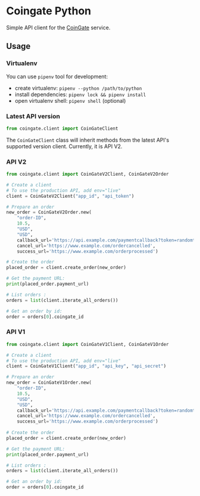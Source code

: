 # Coingate Python

Simple API client for the [CoinGate](https://coingate.com/) service.

## Usage

### Virtualenv
You can use `pipenv` tool for development: 
 - create virtualenv: `pipenv --python /path/to/python`
 - install dependencies: `pipenv lock && pipenv install`
 - open virtualenv shell: `pipenv shell` (optional)

### Latest API version

```python
from coingate.client import CoinGateClient
```

The `CoinGateClient` class will inherit methods from the latest API's supported
version client. Currently, it is API V2.

### API V2

```python
from coingate.client import CoinGateV2Client, CoinGateV2Order

# Create a client
# To use the production API, add env="live"
client = CoinGateV2Client("app_id", "api_token")

# Prepare an order
new_order = CoinGateV2Order.new(
    "order-ID",
    10.5,
    "USD",
    "USD",
    callback_url='https://api.example.com/paymentcallback?token=randomtoken',
    cancel_url='https://www.example.com/ordercancelled',
    success_url='https://www.example.com/orderprocessed')

# Create the order
placed_order = client.create_order(new_order)

# Get the payment URL:
print(placed_order.payment_url)

# List orders :
orders = list(client.iterate_all_orders())

# Get an order by id:
order = orders[0].coingate_id
```

### API V1

```python
from coingate.client import CoinGateV1Client, CoinGateV1Order

# Create a client
# To use the production API, add env="live"
client = CoinGateV1Client("app_id", "api_key", "api_secret")

# Prepare an order
new_order = CoinGateV1Order.new(
    "order-ID",
    10.5,
    "USD",
    "USD",
    callback_url='https://api.example.com/paymentcallback?token=randomtoken',
    cancel_url='https://www.example.com/ordercancelled',
    success_url='https://www.example.com/orderprocessed')
    
# Create the order
placed_order = client.create_order(new_order)

# Get the payment URL:
print(placed_order.payment_url)

# List orders :
orders = list(client.iterate_all_orders())

# Get an order by id:
order = orders[0].coingate_id
```
